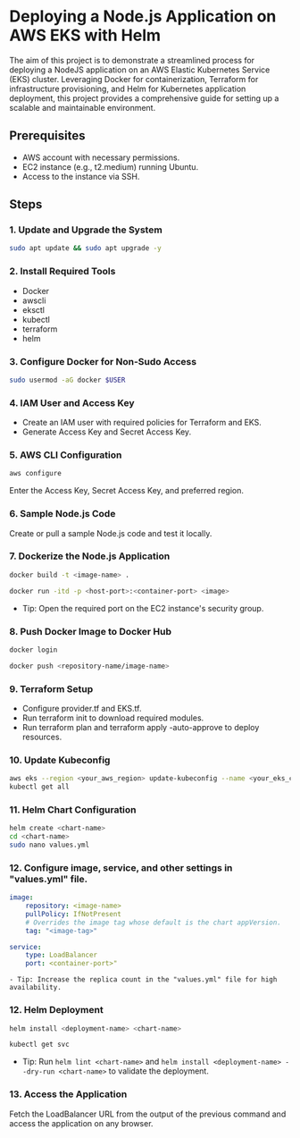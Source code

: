 # Deploying a Node.js Application on AWS EKS with Helm

The aim of this project is to demonstrate a streamlined process for deploying a NodeJS application on an AWS Elastic Kubernetes Service (EKS) cluster. Leveraging Docker for containerization, Terraform for infrastructure provisioning, and Helm for Kubernetes application deployment, this project provides a comprehensive guide for setting up a scalable and maintainable environment.

## Prerequisites

- AWS account with necessary permissions.
- EC2 instance (e.g., t2.medium) running Ubuntu.
- Access to the instance via SSH.

## Steps

### 1. Update and Upgrade the System

```bash
sudo apt update && sudo apt upgrade -y
```

### 2. Install Required Tools

- Docker 
- awscli 
- eksctl 
- kubectl 
- terraform 
- helm

### 3. Configure Docker for Non-Sudo Access

```bash
sudo usermod -aG docker $USER
```

### 4. IAM User and Access Key

- Create an IAM user with required policies for Terraform and EKS.
- Generate Access Key and Secret Access Key.

### 5. AWS CLI Configuration

```bash
aws configure
```

Enter the Access Key, Secret Access Key, and preferred region.

### 6. Sample Node.js Code

Create or pull a sample Node.js code and test it locally.

### 7. Dockerize the Node.js Application

```bash
docker build -t <image-name> .
```

```bash
docker run -itd -p <host-port>:<container-port> <image>
```

 - Tip: Open the required port on the EC2 instance's security group.

### 8. Push Docker Image to Docker Hub

```bash
docker login
```

```bash
docker push <repository-name/image-name>
```

### 9. Terraform Setup

- Configure provider.tf and EKS.tf.
- Run terraform init to download required modules.
- Run terraform plan and terraform apply -auto-approve to deploy resources.

### 10. Update Kubeconfig

```bash
aws eks --region <your_aws_region> update-kubeconfig --name <your_eks_cluster_name>
kubectl get all
```

### 11. Helm Chart Configuration

```bash
helm create <chart-name>
cd <chart-name>
sudo nano values.yml
```

### 12. Configure image, service, and other settings in "values.yml" file.

```yml
image:
    repository: <image-name>
    pullPolicy: IfNotPresent
    # Overrides the image tag whose default is the chart appVersion.
    tag: "<image-tag>"
```

```yml
service:
    type: LoadBalancer
    port: <container-port>"
```

    - Tip: Increase the replica count in the "values.yml" file for high availability.

### 12. Helm Deployment

```bash
helm install <deployment-name> <chart-name>
```

```bash
kubectl get svc
```

 - Tip: Run `helm lint <chart-name>` and `helm install <deployment-name> --dry-run <chart-name>` to validate the deployment.

### 13. Access the Application

Fetch the LoadBalancer URL from the output of the previous command and access the application on any browser.
